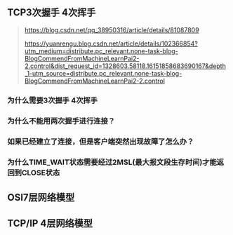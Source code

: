 ## TCP3次握手 4次挥手

> https://blog.csdn.net/qq_38950316/article/details/81087809
>
> https://yuanrengu.blog.csdn.net/article/details/102366854?utm_medium=distribute.pc_relevant.none-task-blog-BlogCommendFromMachineLearnPai2-2.control&dist_request_id=1328603.58118.16151858683690167&depth_1-utm_source=distribute.pc_relevant.none-task-blog-BlogCommendFromMachineLearnPai2-2.control

### 为什么需要3次握手 4次挥手

### 为什么不能用两次握手进行连接？

### 如果已经建立了连接，但是客户端突然出现故障了怎么办？

### 为什么TIME_WAIT状态需要经过2MSL(最大报文段生存时间)才能返回到CLOSE状态

## OSI7层网络模型

## TCP/IP 4层网络模型

